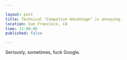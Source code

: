 ```yaml
---

layout: post
title: Technical "Competive Advantage" is annoying.
location: San Francisco, CA
time: 11:08:06
published: false

---
```


Seriously, sometimes, fuck Google.

